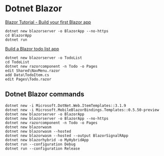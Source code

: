 # Dotnet Blazor

[Blazor Tutorial - Build your first Blazor app](https://dotnet.microsoft.com/learn/aspnet/blazor-tutorial/install)
```
dotnet new blazorserver -o BlazorApp --no-https
cd BlazorApp
dotnet run
```

[Build a Blazor todo list app](https://docs.microsoft.com/en-us/aspnet/core/tutorials/build-a-blazor-app)
```
dotnet new blazorserver -o TodoList
cd TodoList
dotnet new razorcomponent -n Todo -o Pages
edit Shared\NavMenu.razor
add Data\TodoItem.cs
edit Pages\Todo.razor
```

## Dotnet Blazor commands
```
dotnet new -i Microsoft.DotNet.Web.ItemTemplates::3.1.9
dotnet new -i Microsoft.MobileBlazorBindings.Templates::0.5.50-preview
dotnet new blazorserver -o BlazorApp
dotnet new blazorserver -o BlazorApp --no-https
dotnet new razorcomponent -n Todo -o Pages
dotnet new blazorwasm
dotnet new blazorwasm --hosted
dotnet new blazorwasm --hosted --output BlazorSignalRApp
dotnet new blazorhybrid -o MyHybridApp
dotnet run --configuration Debug
dotnet run --configuration Release
```
